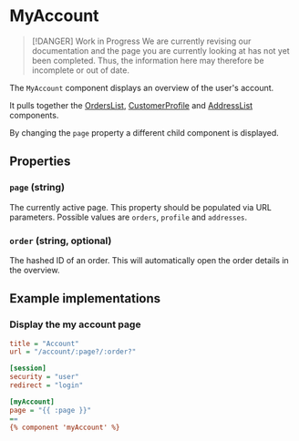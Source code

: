 # MyAccount

> [!DANGER] Work in Progress
> We are currently revising our documentation and the page you are currently looking at has not yet 
> been completed. Thus, the information here may therefore be incomplete or out of date.

The `MyAccount` component displays an overview of the user's account.

It pulls together the [OrdersList](./orders-list.md), [CustomerProfile](./customer-profile.md) and [AddressList](
./address-list.md) components. 

By changing the `page` property a different child component is displayed.
 
## Properties

### `page` (string)

The currently active page. This property should be populated via URL parameters. Possible values are `orders`, 
`profile` and `addresses`.

### `order` (string, optional)

The hashed ID of an order. This will automatically open the order details in the overview.


## Example implementations

### Display the my account page

```ini
title = "Account"
url = "/account/:page?/:order?"

[session]
security = "user"
redirect = "login"

[myAccount]
page = "{{ :page }}"
==
{% component 'myAccount' %}
```